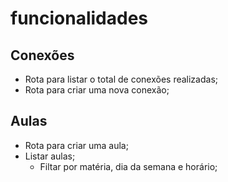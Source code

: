 # funcionalidades

## Conexões

- Rota para listar o total de conexões realizadas;
- Rota para criar uma nova conexão;

## Aulas
- Rota para criar uma aula;
- Listar aulas;
  - Filtar por matéria, dia da semana e horário;